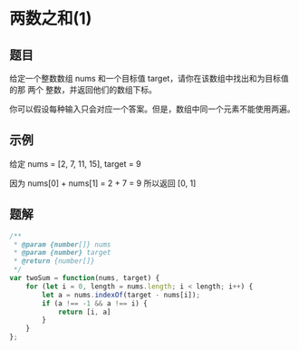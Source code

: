 # 两数之和(1)

## 题目
给定一个整数数组 nums 和一个目标值 target，请你在该数组中找出和为目标值的那 两个 整数，并返回他们的数组下标。


你可以假设每种输入只会对应一个答案。但是，数组中同一个元素不能使用两遍。
## 示例
给定 nums = [2, 7, 11, 15], target = 9


因为 nums[0] + nums[1] = 2 + 7 = 9
所以返回 [0, 1]
## 题解
```javascript
/**
 * @param {number[]} nums
 * @param {number} target
 * @return {number[]}
 */
var twoSum = function(nums, target) {
    for (let i = 0, length = nums.length; i < length; i++) {
        let a = nums.indexOf(target - nums[i]);
        if (a !== -1 && a !== i) {
            return [i, a]
        }
    }
};
```


